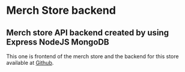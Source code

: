 # Merch Store backend

## Merch store API backend created by using Express NodeJS MongoDB

This one is frontend of the merch store and the backend for this store available at [Github](https://github.com/karthickraja-kr/Merch-Store-frontend).

